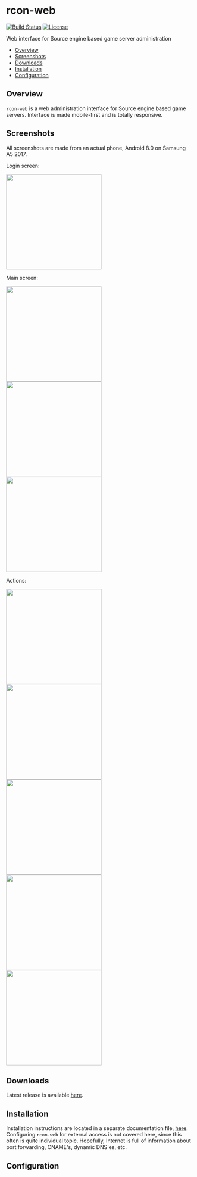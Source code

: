 # rcon-web

[![Build Status](https://travis-ci.org/dieselburner/rcon-web.svg)](https://travis-ci.org/dieselburner/rcon-web)
[![License](https://img.shields.io/github/license/dieselburner/rcon-web.svg)](https://github.com/dieselburner/rcon-web/blob/master/LICENSE.md)

Web interface for Source engine based game server administration

<!-- TOC -->
- [Overview](#overview)
- [Screenshots](#screenshots)
- [Downloads](#downloads)
- [Installation](#installation)
- [Configuration](#configuration)

## Overview

`rcon-web` is a web administration interface for Source engine based game servers. Interface is made mobile-first and is totally responsive.

## Screenshots

All screenshots are made from an actual phone, Android 8.0 on Samsung A5 2017.

Login screen:

<img src="https://raw.githubusercontent.com/dieselburner/rcon-web/master/documentation/images/login.png" width="256">

Main screen:

<img src="https://raw.githubusercontent.com/dieselburner/rcon-web/master/documentation/images/main-players.png" width="256">
<img src="https://raw.githubusercontent.com/dieselburner/rcon-web/master/documentation/images/main-maps.png" width="256">
<img src="https://raw.githubusercontent.com/dieselburner/rcon-web/master/documentation/images/main-config.png" width="256">

Actions:

<img src="https://raw.githubusercontent.com/dieselburner/rcon-web/master/documentation/images/click-user.png" width="256">
<img src="https://raw.githubusercontent.com/dieselburner/rcon-web/master/documentation/images/click-map.png" width="256">
<img src="https://raw.githubusercontent.com/dieselburner/rcon-web/master/documentation/images/click-bot-count.png" width="256">
<img src="https://raw.githubusercontent.com/dieselburner/rcon-web/master/documentation/images/click-bot-damage.png" width="256">
<img src="https://raw.githubusercontent.com/dieselburner/rcon-web/master/documentation/images/click-bot-difficulty.png" width="256">

## Downloads

Latest release is available [here](https://github.com/dieselburner/rcon-web/releases/latest).

## Installation

Installation instructions are located in a separate documentation file, [here](https://github.com/dieselburner/rcon-web/blob/master/INSTALL.md). Configuring `rcon-web` for external access is not covered here, since this often is quite individual topic. Hopefully, Internet is full of information about port forwarding, CNAME's, dynamic DNS'es, etc.

## Configuration
